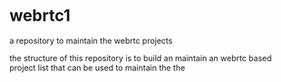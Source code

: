 # webrtc1
a repository to maintain the webrtc projects


the structure of this repository is to build an maintain an webrtc based project list that can be used to maintain the the 
